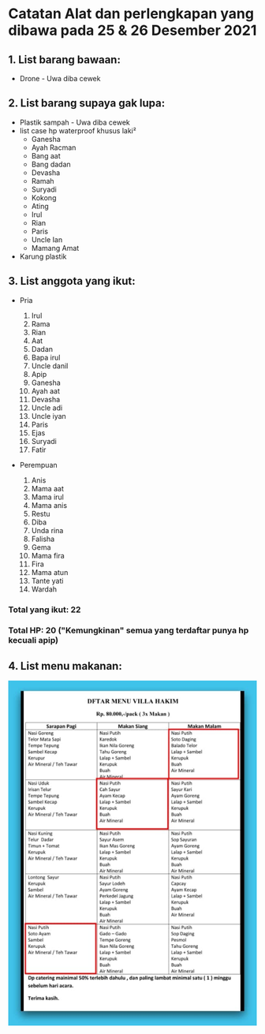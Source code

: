 # Catatan Alat dan perlengkapan yang dibawa pada 25 & 26 Desember 2021

## 1. List barang bawaan:

-  Drone - Uwa diba cewek

## 2. List barang supaya gak lupa:

-  Plastik sampah - Uwa diba cewek
-  list case hp waterproof khusus laki²
   -  Ganesha
   -  Ayah Racman
   -  Bang aat
   -  Bang dadan
   -  Devasha
   -  Ramah
   -  Suryadi
   -  Kokong
   -  Ating
   -  Irul
   -  Rian
   -  Paris
   -  Uncle Ian
   -  Mamang Amat
-  Karung plastik

## 3. List anggota yang ikut:

   <ul>
      <li>Pria</li>
         <ol type="1">
            <li>Irul</li>
            <li>Rama</li>
            <li>Rian</li>
            <li>Aat</li>
            <li>Dadan</li>
            <li>Bapa irul</li>
            <li>Uncle danil</li>
            <li>Apip</li>
            <li>Ganesha</li>
            <li>Ayah aat</li>
            <li>Devasha</li>
            <li>Uncle adi</li>
            <li>Uncle iyan</li>
            <li>Paris</li>
            <li>Ejas</li>
            <li>Suryadi</li>
            <li>Fatir</li>
         </ol>
   </ul>

<ul>
      <li>Perempuan</li>
         <ol type="1">
            <li>Anis</li>
            <li>Mama aat</li>
            <li>Mama irul</li>
            <li>Mama anis</li>
            <li>Restu</li>
            <li>Diba</li>
            <li>Unda rina</li>
            <li>Falisha</li>
            <li>Gema</li>
            <li>Mama fira</li>
            <li>Fira</li>
            <li>Mama atun</li>
            <li>Tante yati</li>
            <li>Wardah</li>
         </ol>
   </ul>

   <script>
      console.log("ok");
   </script>

### Total yang ikut: 22

### Total HP: 20 ("Kemungkinan" semua yang terdaftar punya hp kecuali apip)

## 4. List menu makanan:

![This is an image](list-makan.jpg)
